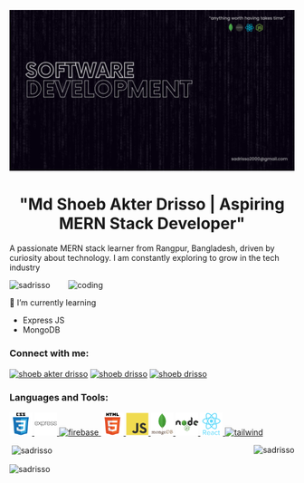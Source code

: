 ![logo](https://github.com/sadrisso/sadrisso/blob/main/darkBannarGithub.png)
<h1 align="center" margin-bottom="10px"><span font-size="100px">"Md Shoeb Akter Drisso | Aspiring MERN Stack Developer"</h1>

  
<p>A passionate MERN stack learner from Rangpur, Bangladesh, driven by curiosity about technology. I am constantly exploring to grow in the tech industry</p>
<img 
  src="https://i.pinimg.com/originals/8b/35/fe/8b35fef55fba1a201c9c7a11d3ec3d64.gif"
  width="400"
  margin-top="20"
  margin-left="30"
  align="right"
  alt="coding">

<p align="left"> <img src="https://komarev.com/ghpvc/?username=sadrisso&label=Profile%20views&color=0e75b6&style=flat" alt="sadrisso" /> </p>

🌱 I’m currently learning <br>
- Express JS
- MongoDB



<h3 align="left">Connect with me:</h3>
<div align="left" border="2 solid green">
  <a href="https://www.linkedin.com/in/shoeb-akter-drisso-9b0011241/" target="blank"><img align="center" src="https://raw.githubusercontent.com/rahuldkjain/github-profile-readme-generator/master/src/images/icons/Social/linked-in-alt.svg" alt="shoeb akter drisso" height="30" width="40" /></a>
  <a href="https://www.facebook.com/shoebdrisso/" target="blank"><img align="center" src="https://raw.githubusercontent.com/rahuldkjain/github-profile-readme-generator/master/src/images/icons/Social/facebook.svg" alt="shoeb drisso" height="30" width="40" /></a>
  <a href="https://github.com/sadrisso" target="blank"><img align="center" src="https://avatars.githubusercontent.com/u/9919?s=280&v=4" alt="shoeb drisso" height="35" width="40" /></a>
</div>



<h3 align="left">Languages and Tools:</h3>

<p align="left"> <a href="https://www.w3schools.com/css/" target="_blank" rel="noreferrer"> <img src="https://raw.githubusercontent.com/devicons/devicon/master/icons/css3/css3-original-wordmark.svg" alt="css3" width="40" height="40"/> </a> <a href="https://expressjs.com" target="_blank" rel="noreferrer"> <img src="https://raw.githubusercontent.com/devicons/devicon/master/icons/express/express-original-wordmark.svg" alt="express" width="40" height="40"/> </a> <a href="https://firebase.google.com/" target="_blank" rel="noreferrer"> <img src="https://www.vectorlogo.zone/logos/firebase/firebase-icon.svg" alt="firebase" width="40" height="40"/> </a> <a href="https://www.w3.org/html/" target="_blank" rel="noreferrer"> <img src="https://raw.githubusercontent.com/devicons/devicon/master/icons/html5/html5-original-wordmark.svg" alt="html5" width="40" height="40"/> </a> <a href="https://developer.mozilla.org/en-US/docs/Web/JavaScript" target="_blank" rel="noreferrer"> <img src="https://raw.githubusercontent.com/devicons/devicon/master/icons/javascript/javascript-original.svg" alt="javascript" width="40" height="40"/> </a> <a href="https://www.mongodb.com/" target="_blank" rel="noreferrer"> <img src="https://raw.githubusercontent.com/devicons/devicon/master/icons/mongodb/mongodb-original-wordmark.svg" alt="mongodb" width="40" height="40"/> </a> <a href="https://nodejs.org" target="_blank" rel="noreferrer"> <img src="https://raw.githubusercontent.com/devicons/devicon/master/icons/nodejs/nodejs-original-wordmark.svg" alt="nodejs" width="40" height="40"/> </a> <a href="https://reactjs.org/" target="_blank" rel="noreferrer"> <img src="https://raw.githubusercontent.com/devicons/devicon/master/icons/react/react-original-wordmark.svg" alt="react" width="40" height="40"/> </a> <a href="https://tailwindcss.com/" target="_blank" rel="noreferrer"> <img src="https://www.vectorlogo.zone/logos/tailwindcss/tailwindcss-icon.svg" alt="tailwind" width="40" height="40"/> </a> </p>



<p><img align="right" src="https://github-readme-stats.vercel.app/api/top-langs?username=sadrisso&show_icons=true&locale=en&layout=compact" alt="sadrisso" /></p>
<p>&nbsp;<img align="center" src="https://github-readme-stats.vercel.app/api?username=sadrisso&show_icons=true&locale=en" alt="sadrisso" /></p>

<p><img align="center" src="https://github-readme-streak-stats.herokuapp.com/?user=sadrisso&" alt="sadrisso" /></p>


